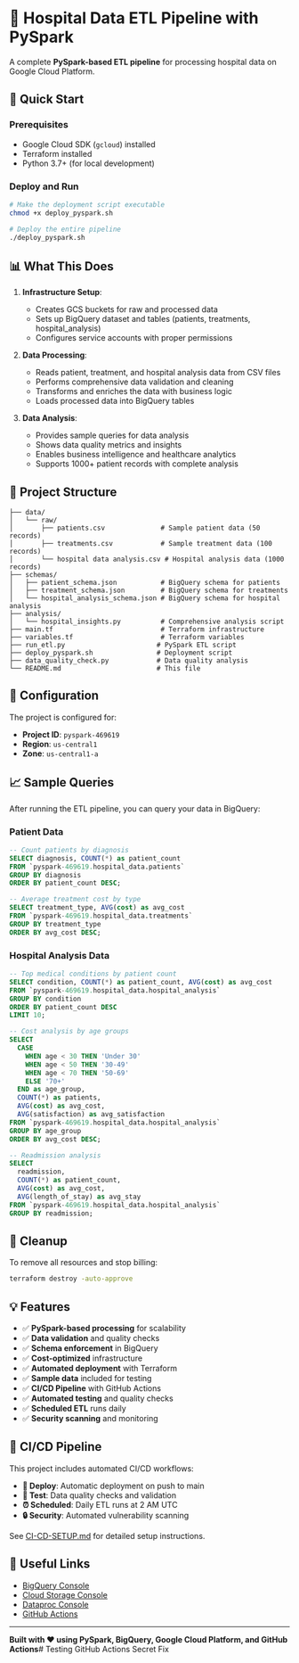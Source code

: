 # 🏥 Hospital Data ETL Pipeline with PySpark

A complete **PySpark-based ETL pipeline** for processing hospital data on Google Cloud Platform.

## 🚀 Quick Start

### Prerequisites
- Google Cloud SDK (`gcloud`) installed
- Terraform installed
- Python 3.7+ (for local development)

### Deploy and Run
```bash
# Make the deployment script executable
chmod +x deploy_pyspark.sh

# Deploy the entire pipeline
./deploy_pyspark.sh
```

## 📊 What This Does

1. **Infrastructure Setup**:
   - Creates GCS buckets for raw and processed data
   - Sets up BigQuery dataset and tables (patients, treatments, hospital_analysis)
   - Configures service accounts with proper permissions

2. **Data Processing**:
   - Reads patient, treatment, and hospital analysis data from CSV files
   - Performs comprehensive data validation and cleaning
   - Transforms and enriches the data with business logic
   - Loads processed data into BigQuery tables

3. **Data Analysis**:
   - Provides sample queries for data analysis
   - Shows data quality metrics and insights
   - Enables business intelligence and healthcare analytics
   - Supports 1000+ patient records with complete analysis

## 📁 Project Structure

```
├── data/
│   └── raw/
│       ├── patients.csv              # Sample patient data (50 records)
│       ├── treatments.csv            # Sample treatment data (100 records)
│       └── hospital data analysis.csv # Hospital analysis data (1000 records)
├── schemas/
│   ├── patient_schema.json           # BigQuery schema for patients
│   ├── treatment_schema.json         # BigQuery schema for treatments
│   └── hospital_analysis_schema.json # BigQuery schema for hospital analysis
├── analysis/
│   └── hospital_insights.py          # Comprehensive analysis script
├── main.tf                           # Terraform infrastructure
├── variables.tf                      # Terraform variables
├── run_etl.py                       # PySpark ETL script
├── deploy_pyspark.sh                # Deployment script
├── data_quality_check.py            # Data quality analysis
└── README.md                        # This file
```

## 🔧 Configuration

The project is configured for:
- **Project ID**: `pyspark-469619`
- **Region**: `us-central1`
- **Zone**: `us-central1-a`

## 📈 Sample Queries

After running the ETL pipeline, you can query your data in BigQuery:

### Patient Data
```sql
-- Count patients by diagnosis
SELECT diagnosis, COUNT(*) as patient_count
FROM `pyspark-469619.hospital_data.patients`
GROUP BY diagnosis
ORDER BY patient_count DESC;

-- Average treatment cost by type
SELECT treatment_type, AVG(cost) as avg_cost
FROM `pyspark-469619.hospital_data.treatments`
GROUP BY treatment_type
ORDER BY avg_cost DESC;
```

### Hospital Analysis Data
```sql
-- Top medical conditions by patient count
SELECT condition, COUNT(*) as patient_count, AVG(cost) as avg_cost
FROM `pyspark-469619.hospital_data.hospital_analysis`
GROUP BY condition
ORDER BY patient_count DESC
LIMIT 10;

-- Cost analysis by age groups
SELECT 
  CASE 
    WHEN age < 30 THEN 'Under 30'
    WHEN age < 50 THEN '30-49'
    WHEN age < 70 THEN '50-69'
    ELSE '70+'
  END as age_group,
  COUNT(*) as patients,
  AVG(cost) as avg_cost,
  AVG(satisfaction) as avg_satisfaction
FROM `pyspark-469619.hospital_data.hospital_analysis`
GROUP BY age_group
ORDER BY avg_cost DESC;

-- Readmission analysis
SELECT 
  readmission,
  COUNT(*) as patient_count,
  AVG(cost) as avg_cost,
  AVG(length_of_stay) as avg_stay
FROM `pyspark-469619.hospital_data.hospital_analysis`
GROUP BY readmission;
```

## 🧹 Cleanup

To remove all resources and stop billing:
```bash
terraform destroy -auto-approve
```

## 💡 Features

- ✅ **PySpark-based processing** for scalability
- ✅ **Data validation** and quality checks
- ✅ **Schema enforcement** in BigQuery
- ✅ **Cost-optimized** infrastructure
- ✅ **Automated deployment** with Terraform
- ✅ **Sample data** included for testing
- ✅ **CI/CD Pipeline** with GitHub Actions
- ✅ **Automated testing** and quality checks
- ✅ **Scheduled ETL** runs daily
- ✅ **Security scanning** and monitoring

## 🚀 CI/CD Pipeline

This project includes automated CI/CD workflows:

- **🔄 Deploy**: Automatic deployment on push to main
- **🧪 Test**: Data quality checks and validation
- **⏰ Scheduled**: Daily ETL runs at 2 AM UTC
- **🔒 Security**: Automated vulnerability scanning

See [CI-CD-SETUP.md](CI-CD-SETUP.md) for detailed setup instructions.

## 🔗 Useful Links

- [BigQuery Console](https://console.cloud.google.com/bigquery)
- [Cloud Storage Console](https://console.cloud.google.com/storage)
- [Dataproc Console](https://console.cloud.google.com/dataproc)
- [GitHub Actions](https://github.com/PranayM0799/Hospital-ETL-PySpark-GCP/actions)

---

**Built with ❤️ using PySpark, BigQuery, Google Cloud Platform, and GitHub Actions**# Testing GitHub Actions Secret Fix
